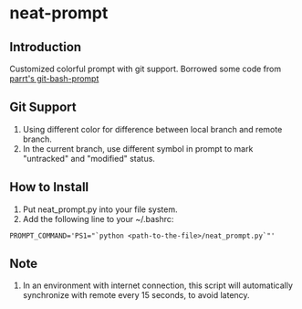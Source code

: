 # neat-prompt

## Introduction
Customized colorful prompt with git support. Borrowed some code from [parrt's git-bash-prompt](https://github.com/parrt/bash-git-prompt)

## Git Support
1. Using different color for difference between local branch and remote branch.
2. In the current branch, use different symbol in prompt to mark "untracked" and "modified" status.

## How to Install
1. Put neat_prompt.py into your file system.
2. Add the following line to your ~/.bashrc:
```
PROMPT_COMMAND='PS1="`python <path-to-the-file>/neat_prompt.py`"'
```

## Note
1. In an environment with internet connection, this script will automatically synchronize with remote every 15 seconds, to avoid latency.
